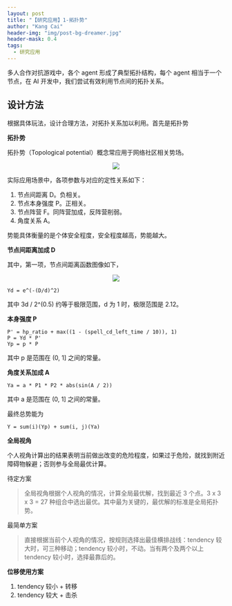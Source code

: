 ```yaml
---
layout: post
title: "【研究应用】1-拓扑势"
author: "Kang Cai"
header-img: "img/post-bg-dreamer.jpg"
header-mask: 0.4
tags:
  - 研究应用
---
```


多人合作对抗游戏中，各个 agent 形成了典型拓扑结构，每个 agent 相当于一个节点，在 AI 开发中，我们尝试有效利用节点间的拓扑关系。

## 设计方法

根据具体玩法，设计合理方法，对拓扑关系加以利用。首先是拓扑势

**拓扑势**

拓扑势（Topological potential）概念常应用于网络社区相关势场。

<center>
<img src="https://latex.codecogs.com/gif.latex?\varphi(v&space;i)=\sum_{j=1}^{n}\left(m&space;j&space;\times&space;e^{-\left(\frac{d&space;i&space;j}{\sigma}\right)^{2}}\right)"/>
</center>

实际应用场景中，各项参数与对应的定性关系如下：

1. 节点间距离 D。负相关。
2. 节点本身强度 P。正相关。
3. 节点阵营 F。同阵营加成，反阵营削弱。
4. 角度关系 A。

势能具体衡量的是个体安全程度，安全程度越高，势能越大。

**节点间距离加成 D**

其中，第一项，节点间距离函数图像如下，

<center>
<img src="https://kangcai.github.io/img/in-post/post-research-application/1.PNG" />
</center>

```buildoutcfg
Yd = e^(-(D/d)^2)
```

其中 3d / 2^(0.5) 约等于极限范围，d 为 1 时，极限范围是 2.12。

**本身强度 P**

```buildoutcfg
P' = hp_ratio + max((1 - (spell_cd_left_time / 10)), 1)
P = Yd * P'
Yp = p * P
```

其中 p 是范围在 (0, 1] 之间的常量。

**角度关系加成 A**

```buildoutcfg
Ya = a * P1 * P2 * abs(sin(A / 2))
```

其中 a 是范围在 (0, 1] 之间的常量。

最终总势能为

```buildoutcfg
Y = sum(i)(Yp) + sum(i, j)(Ya)
```

**全局视角**

个人视角计算出的结果表明当前做出改变的危险程度，如果过于危险，就找到附近障碍物躲避；否则参与全局最优计算。

待定方案

> 全局视角根据个人视角的情况，计算全局最优解，找到最近 3 个点。3 x 3 x 3 = 27 种组合中选出最优。其中最为关键的，最优解的标准是全局拓扑势。

最简单方案

> 直接根据当前个人视角的情况，按规则选择出最佳横排战线：tendency 较大时，可三种移动；tendency 较小时，不动。当有两个及两个以上 tendency 较小时，选择最靠后的。

**位移使用方案**

1. tendency 较小 + 转移
2. tendency 较大 + 击杀


